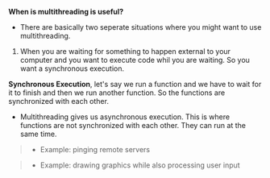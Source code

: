 **When is multithreading is useful?**

- There are basically two seperate situations where you might want to use multithreading.

1. When you are waiting for something to happen external to your computer and you want to execute code whil you are waiting. So you want a synchronous execution.

**Synchronous Execution**, let's say we run a function and we have to wait for it to finish and then we run another function. So the functions are synchronized with each other.

- Multithreading gives us asynchronous execution. This is where functions are not synchronized with each other. They can run at the same time. 

> * Example: pinging remote servers

> * Example: drawing graphics while also processing user input

